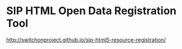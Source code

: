 SIP HTML Open Data Registration Tool
==============================

http://switchonproject.github.io/sip-html5-resource-registration/
